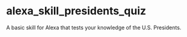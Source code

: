 # alexa_skill_presidents_quiz
A basic skill for Alexa that tests your knowledge of the U.S. Presidents.
